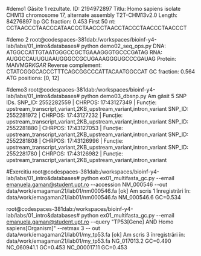 #demo1
Găsite 1 rezultate.
ID: 2194972897
Titlu: Homo sapiens isolate CHM13 chromosome 17, alternate assembly T2T-CHM13v2.0
Length: 84276897 bp
GC fraction: 0.453
First 50 nt: CCTAACCCTAACCCATAACCCTAACCCTAACCTACCCTAACCCTAACCCT

#demo 2
root@codespaces-381dab:/workspaces/bioinf-y4-lab/labs/01_intro&databases# python demo02_seq_ops.py
DNA: ATGGCCATTGTAATGGGCCGCTGAAAGGGTGCCCGATAG
RNA: AUGGCCAUUGUAAUGGGCCGCUGAAAGGGUGCCCGAUAG
Protein: MAIVMGR*KGAR*
Reverse complement: CTATCGGGCACCCTTTCAGCGGCCCATTACAATGGCCAT
GC fraction: 0.564
ATG positions: [0, 12]

#demo3
root@codespaces-381dab:/workspaces/bioinf-y4-lab/labs/01_intro&databases# python demo03_dbsnp.py
Am găsit 5 SNP IDs.
SNP_ID: 2552282559 | CHRPOS: 17:43127349 | Funcție: upstream_transcript_variant,2KB_upstream_variant,intron_variant
SNP_ID: 2552281972 | CHRPOS: 17:43127232 | Funcție: upstream_transcript_variant,2KB_upstream_variant,intron_variant
SNP_ID: 2552281880 | CHRPOS: 17:43127053 | Funcție: upstream_transcript_variant,2KB_upstream_variant,intron_variant
SNP_ID: 2552281808 | CHRPOS: 17:43126996 | Funcție: upstream_transcript_variant,2KB_upstream_variant,intron_variant
SNP_ID: 2552281780 | CHRPOS: 17:43126982 | Funcție: upstream_transcript_variant,2KB_upstream_variant,intron_variant


#Exercitiu 
root@codespaces-381dab:/workspaces/bioinf-y4-lab/labs/01_intro&databases# python ex01_multifasta_gc.py --email emanuela.gaman@student.upt.ro --accession NM_000546 --out data/work/emagaman21/lab01/nm000546.fa
[ok] Am scris 1 înregistrări în: data/work/emagaman21/lab01/nm000546.fa
NM_000546.6     GC=0.534

root@codespaces-381dab:/workspaces/bioinf-y4-lab/labs/01_intro&databases# python ex01_multifasta_gc.py --email emanuela.gaman@student.upt.ro --query "TP53[Gene] AND Homo sapiens[Organism]" --retmax 3 --
out data/work/emagaman21/lab01/my_tp53.fa
[ok] Am scris 3 înregistrări în: data/work/emagaman21/lab01/my_tp53.fa
NG_017013.2     GC=0.490
NC_060941.1     GC=0.453
NC_000017.11    GC=0.453